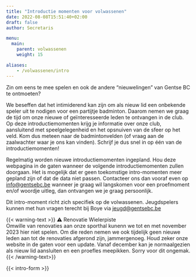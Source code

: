 ```yaml
---
title: "Introductie momenten voor volwassenen"
date: 2022-08-08T15:51:40+02:00
draft: false
author: Secretaris

menu:
  main:
    parent: volwassenen
    weight: 15

aliases:
    - /volwassenen/intro 
---
```

Zin om eens te mee spelen en ook de andere “nieuwelingen” van Gentse BC te ontmoeten?

We beseffen dat het intimiderend kan zijn om als nieuw lid een onbekende speler uit te nodigen voor een partijtje badminton. Daarom nemen we graag de tijd om onze nieuwe of geïnteresseerde leden te ontvangen in de club. Op deze introductiemomenten krijg je informatie over onze club, aansluitend met speelgelegenheid en het opsnuiven van de sfeer op het veld. Kom dus meteen naar de badmintonvelden (of vraag aan de zaalwachter waar je ons kan vinden).
Schrijf je dus snel in op één van de introductiemomenten!

Regelmatig worden nieuwe introductiemomenten ingepland. Hou deze webpagina in de gaten wanneer de volgende introductiemomenten zullen doorgaan. Het is mogelijk dat er geen toekomstige intro-momenten meer gepland zijn of dat de data niet passen. Contacteer ons dan vooraf even op info@gentsebc.be wanneer je graag wil langskomen voor een proefmoment en/of woordje uitleg, dan ontvangen we je graag persoonlijk. 

Dit intro-moment richt zich specifiek op de volwassenen. Jeugdspelers kunnen met hun vragen terecht bij Boye via jeugd@gentsebc.be

{{< warning-text >}}
⚠️  Renovatie Wielerpiste <br />
Omwille van renovaties aan onze sporthal kunenn we tot en met november 2023 hier niet spelen. Om die reden nemen we ook tijdelijk geen nieuwe leden aan tot de renovaties afgerond zijn, jammergenoeg.
Houd zeker onze website in de gaten voor een update. Vanaf december kan je normaalgezien als nieuw lid aansluiten en een proefles meepikken. Sorry voor dit ongemak. 
{{< /warning-text>}}



{{< intro-form >}}